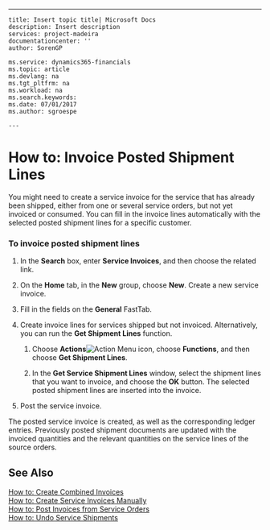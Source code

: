 ---
    title: Insert topic title| Microsoft Docs
    description: Insert description
    services: project-madeira
    documentationcenter: ''
    author: SorenGP

    ms.service: dynamics365-financials
    ms.topic: article
    ms.devlang: na
    ms.tgt_pltfrm: na
    ms.workload: na
    ms.search.keywords:
    ms.date: 07/01/2017
    ms.author: sgroespe

    ---
# How to: Invoice Posted Shipment Lines
You might need to create a service invoice for the service that has already been shipped, either from one or several service orders, but not yet invoiced or consumed. You can fill in the invoice lines automatically with the selected posted shipment lines for a specific customer.  
  
### To invoice posted shipment lines  
  
1.  In the **Search** box, enter **Service Invoices**, and then choose the related link.  
  
2.  On the **Home** tab, in the **New** group, choose **New**. Create a new service invoice.  
  
3.  Fill in the fields on the **General** FastTab.  
  
4.  Create invoice lines for services shipped but not invoiced. Alternatively, you can run the **Get Shipment Lines** function.  
  
    1.  Choose **Actions**![Action Menu icon](../media/actionmenuicon.png "actionMenuIcon"), choose **Functions**, and then choose **Get Shipment Lines**.  
  
    2.  In the **Get Service Shipment Lines** window, select the shipment lines that you want to invoice, and choose the **OK** button. The selected posted shipment lines are inserted into the invoice.  
  
5.  Post the service invoice.  
  
 The posted service invoice is created, as well as the corresponding ledger entries. Previously posted shipment documents are updated with the invoiced quantities and the relevant quantities on the service lines of the source orders.  
  
## See Also  
 [How to: Create Combined Invoices](../how-to-create-combined-invoices.md)   
 [How to: Create Service Invoices Manually](../how-to-create-service-invoices-manually.md)   
 [How to: Post Invoices from Service Orders](../how-to-post-invoices-from-service-orders.md)   
 [How to: Undo Service Shipments](../how-to-undo-service-shipments.md)